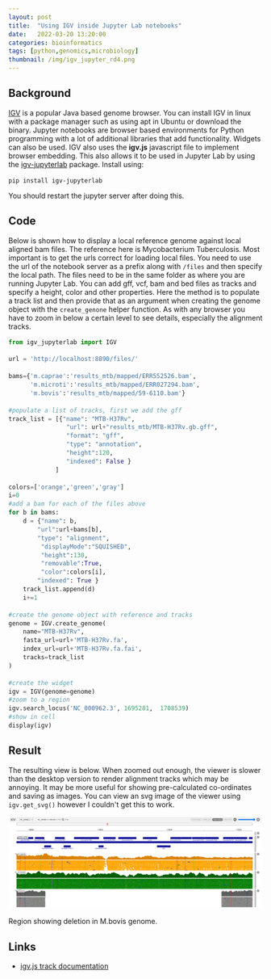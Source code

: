 ```yaml
---
layout: post
title:  "Using IGV inside Jupyter Lab notebooks"
date:   2022-03-20 13:20:00
categories: bioinformatics
tags: [python,genomics,microbiology]
thumbnail: /img/igv_jupyter_rd4.png
---
```


## Background

[IGV](https://software.broadinstitute.org/software/igv/) is a popular Java based genome browser. You can install IGV in linux with a package manager such as using apt in Ubuntu or download the binary. Jupyter notebooks are browser based environments for Python programming with a lot of additional libraries that add functionality. Widgets can also be used. IGV also uses the **igv.js** javascript file to implement browser embedding. This also allows it to be used in Jupyter Lab by using the [igv-jupyterlab](https://github.com/epi2me-labs/igv-jupyterlab) package. Install using:

`pip install igv-jupyterlab`

You should restart the jupyter server after doing this.

## Code

Below is shown how to display a local reference genome against local aligned bam files. The reference here is Mycobacterium Tuberculosis. Most important is to get the urls correct for loading local files. You need to use the url of the notebook server as a prefix along with `/files` and then specify the local path. The files need to be in the same folder as where you are running Jupyter Lab. You can add gff, vcf, bam and bed files as tracks and specify a height, color and other properties. Here the method is to populate a track list and then provide that as an argument when creating the genome object with the `create_genone` helper function. As with any browser you have to zoom in below a certain level to see details, especially the alignment tracks.

```python
from igv_jupyterlab import IGV

url = 'http://localhost:8890/files/'

bams={'m.caprae':'results_mtb/mapped/ERR552526.bam',
      'm.microti':'results_mtb/mapped/ERR027294.bam',
      'm.bovis':'results_mtb/mapped/59-6110.bam'}

#populate a list of tracks, first we add the gff
track_list = [{"name": "MTB-H37Rv",
                "url": url+"results_mtb/MTB-H37Rv.gb.gff",
                "format": "gff",
                "type": "annotation",
                "height":120,
                "indexed": False }              
             ]

colors=['orange','green','gray']
i=0
#add a bam for each of the files above
for b in bams:
    d = {"name": b,
        "url":url+bams[b],
        "type": "alignment",
         "displayMode":"SQUISHED",
         "height":130,
         "removable":True,
         "color":colors[i],
        "indexed": True }
    track_list.append(d)
    i+=1

#create the genome object with reference and tracks
genome = IGV.create_genome(
    name="MTB-H37Rv",   
    fasta_url=url+'MTB-H37Rv.fa',
    index_url=url+'MTB-H37Rv.fa.fai',
    tracks=track_list
)

#create the widget
igv = IGV(genome=genome)
#zoom to a region
igv.search_locus('NC_000962.3', 1695281,  1708539)
#show in cell
display(igv)
```

## Result

The resulting view is below. When zoomed out enough, the viewer is slower than the desktop version to render alignment tracks which may be annoying. It may be more useful for showing pre-calculated co-ordinates and saving as images. You can view an svg image of the viewer using `igv.get_svg()` however I couldn't get this to work.

<div style="width: auto;">
 <a href="/img/igv_jupyter_rd4.png"> <img class="small-scaled" src="/img/igv_jupyter_rd4.png"></a>
   <p class="caption">Region showing deletion in M.bovis genome.</p>
</div>

## Links

* [igv.js track documentation](https://github.com/igvteam/igv.js/wiki/Tracks-2.0)
